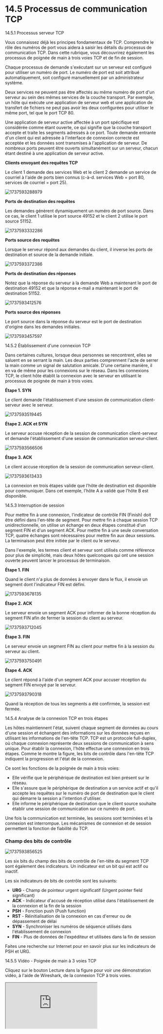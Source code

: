 # 14.5 Processus de communication TCP

14.5.1 Processus serveur TCP

Vous connaissez déjà les principes fondamentaux de TCP. Comprendre le rôle des numéros de port vous aidera à saisir les détails du processus de communication TCP. Dans cette rubrique, vous découvrirez également les processus de poignée de main à trois voies TCP et de fin de session.

Chaque processus de demande s'exécutant sur un serveur est configuré pour utiliser un numéro de port. Le numéro de port est soit attribué automatiquement, soit configuré manuellement par un administrateur système.

Deux services ne peuvent pas être affectés au même numéro de port d'un serveur au sein des mêmes services de la couche transport. Par exemple, un hôte qui exécute une application de serveur web et une application de transfert de fichiers ne peut pas avoir les deux configurées pour utiliser le même port, tel que le port TCP 80.

Une application de serveur active affectée à un port spécifique est considérée comme étant ouverte, ce qui signifie que la couche transport accepte et traite les segments adressés à ce port. Toute demande entrante d'un client qui est adressée à l'interface de connexion correcte est acceptée et les données sont transmises à l'application de serveur. De nombreux ports peuvent être ouverts simultanément sur un serveur, chacun étant destiné à une application de serveur active.


**Clients envoyant des requêtes TCP**

Le client 1 demande des services Web et le client 2 demande un service de courriel à l'aide de ports bien connus (c-à-d. services Web = port 80, services de courriel = port 25).

![1737593288979](images/6-Processus/1737593288979.png)



**Ports de destination des requêtes**

Les demandes génèrent dynamiquement un numéro de port source. Dans ce cas, le client 1 utilise le port source 49152 et le client 2 utilise le port source 51152.

![1737593332286](images/6-Processus/1737593332286.png)



**Ports source des requêtes**

Lorsque le serveur répond aux demandes du client, il inverse les ports de destination et source de la demande initiale.

![1737593372386](images/6-Processus/1737593372386.png)



**Ports de destination des réponses**

Notez que la réponse du serveur à la demande Web a maintenant le port de destination 49152 et que la réponse e-mail a maintenant le port de destination 51152.

![1737593412576](images/6-Processus/1737593412576.png)



**Ports source des réponses**

Le port source dans la réponse du serveur est le port de destination d'origine dans les demandes initiales.

![1737593457597](images/6-Processus/1737593457597.png)



14.5.2 Établissement d'une connexion TCP

Dans certaines cultures, lorsque deux personnes se rencontrent, elles se saluent en se serrant la main. Les deux parties comprennent l'acte de serrer la main comme un signal de salutation amicale. D'une certaine manière, il en va de même pour les connexions sur le réseau. Dans les connexions TCP, le client hôte établit la connexion avec le serveur en utilisant le processus de poignée de main à trois voies.


**Étape 1. SYN**

Le client demande l'établissement d'une session de communication client-serveur avec le serveur.

![1737593519445](images/6-Processus/1737593519445.png)



**Étape 2. ACK et SYN**

Le serveur accuse réception de la session de communication client-serveur et demande l'établissement d'une session de communication serveur-client.

![1737593566506](images/6-Processus/1737593566506.png)



**Étape 3. ACK**

Le client accuse réception de la session de communication serveur-client.

![1737593613433](images/6-Processus/1737593613433.png)



La connexion en trois étapes valide que l'hôte de destination est disponible pour communiquer. Dans cet exemple, l'hôte A a validé que l'hôte B est disponible.


14.5.3 Interruption de session

Pour mettre fin à une connexion, l'indicateur de contrôle FIN (Finish) doit être défini dans l'en-tête de segment. Pour mettre fin à chaque session TCP unidirectionnelle, on utilise un échange en deux étapes constitué d'un segment FIN et d'un segment ACK. Pour mettre fin à une seule conversation TCP, quatre échanges sont nécessaires pour mettre fin aux deux sessions. La terminaison peut être initiée par le client ou le serveur.

Dans l'exemple, les termes client et serveur sont utilisés comme référence pour plus de simplicité, mais deux hôtes quelconques qui ont une session ouverte peuvent lancer le processus de terminaison.


**Étape 1. FIN**

Quand le client n'a plus de données à envoyer dans le flux, il envoie un segment dont l'indicateur FIN est défini.

![1737593678135](images/6-Processus/1737593678135.png)



**Étape 2. ACK**

Le serveur envoie un segment ACK pour informer de la bonne réception du segment FIN afin de fermer la session du client au serveur.

![1737593712045](images/6-Processus/1737593712045.png)



**Étape 3. FIN**

Le serveur envoie un segment FIN au client pour mettre fin à la session du serveur au client.

![1737593750491](images/6-Processus/1737593750491.png)



**Étape 4. ACK**

Le client répond à l'aide d'un segment ACK pour accuser réception du segment FIN envoyé par le serveur.

![1737593790318](images/6-Processus/1737593790318.png)




Quand la réception de tous les segments a été confirmée, la session est fermée.


14.5.4 Analyse de la connexion TCP en trois étapes

Les hôtes maintiennent l'état, suivent chaque segment de données au cours d'une session et échangent des informations sur les données reçues en utilisant les informations de l'en-tête TCP. TCP est un protocole full-duplex, où chaque connexion représente deux sessions de communication à sens unique. Pour établir la connexion, l'hôte effectue une connexion en trois étapes. Comme le montre la figure, les bits de contrôle dans l'en-tête TCP indiquent la progression et l'état de la connexion.

Ce sont les fonctions de la poignée de main à trois voies:

* Elle vérifie que le périphérique de destination est bien présent sur le réseau.
* Elle s'assure que le périphérique de destination a un service actif et qu'il accepte les requêtes sur le numéro de port de destination que le client qui démarre la session a l'intention d'utiliser.
* Elle informe le périphérique de destination que le client source souhaite établir une session de communication sur ce numéro de port.

Une fois la communication est terminée, les sessions sont terminées et la connexion est interrompue. Les mécanismes de connexion et de session permettent la fonction de fiabilité du TCP.


### Champ des bits de contrôle

![1737593856525](images/6-Processus/1737593856525.png)



Les six bits du champ des bits de contrôle de l'en-tête du segment TCP sont également des indicateurs. Un indicateur est un bit qui est actif ou inactif.

Les six indicateurs de bits de contrôle sont les suivants:

* **URG** - Champ de pointeur urgent significatif (Urgent pointer field significant)
* **ACK** - Indicateur d'accusé de réception utilisé dans l'établissement de la connexion et la fin de la session
* **PSH** - Fonction push (Push function)
* **RST** - Réinitialisation de la connexion en cas d'erreur ou de dépassement de délai
* **SYN** - Synchroniser les numéros de séquence utilisés dans l'établissement de connexion
* **FIN** - Plus de données de l'expéditeur et utilisées dans la fin de session

Faites une recherche sur Internet pour en savoir plus sur les indicateurs de PSH et URG.


14.5.5 Vidéo - Poignée de main à 3 voies TCP

Cliquez sur le bouton Lecture dans la figure pour voir une démonstration vidéo, à l'aide de Wireshark, de la connexion TCP à trois voies.

<iframe src="https://www.netacad.com/content/itn/1.0/brightcovePlayer.html?videoId=6253937563001&playerId=4kbhhVWB6g&accountId=2649925992001&componentId=c76b71d1-3574-11ee-8257-9bcd80fefc7d&aspectRatio=16:9"></iframe>
